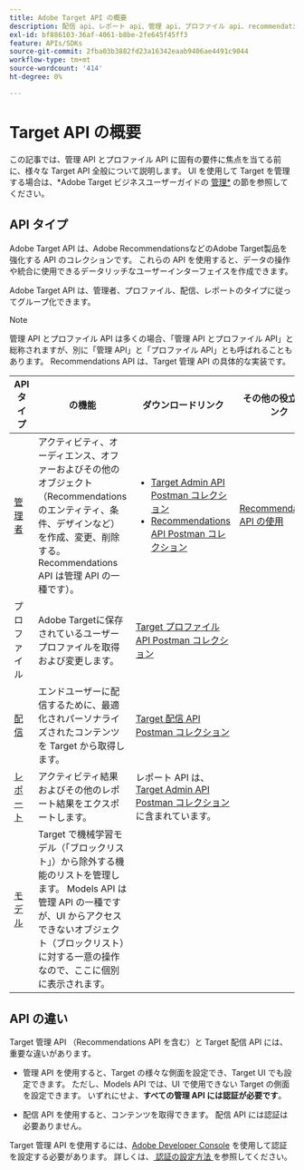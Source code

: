 ```yaml
---
title: Adobe Target API の概要
description: 配信 api、レポート api、管理 api、プロファイル api、recommendations api、postman コレクションへのリンクなど、様々なAdobe Target API の概要です。
exl-id: bf886103-36af-4061-b8be-2fe645f45ff3
feature: APIs/SDKs
source-git-commit: 2fba03b3882fd23a16342eaab9406ae4491c9044
workflow-type: tm+mt
source-wordcount: '414'
ht-degree: 0%

---
```


# Target API の概要

この記事では、管理 API とプロファイル API に固有の要件に焦点を当てる前に、様々な Target API 全般について説明します。 UI を使用して Target を管理する場合は、*Adobe Target ビジネスユーザーガイドの [ 管理*](https://experienceleague.adobe.com/docs/target/using/administer/administrating-target.html?lang=en) の節を参照してください。

## API タイプ

Adobe Target API は、Adobe RecommendationsなどのAdobe Target製品を強化する API のコレクションです。 これらの API を使用すると、データの操作や統合に使用できるデータリッチなユーザーインターフェイスを作成できます。

Adobe Target API は、管理者、プロファイル、配信、レポートのタイプに従ってグループ化できます。

>[!NOTE]
>
>管理 API とプロファイル API は多くの場合、「管理 API とプロファイル API」と総称されますが、別に「管理 API」と「プロファイル API」とも呼ばれることもあります。 Recommendations API は、Target 管理 API の具体的な実装です。

| API タイプ | の機能 | ダウンロードリンク | その他の役立つリンク |
| --- | --- | --- |--- |
| [管理者](../administer/admin-api/admin-api-overview-new.md) | アクティビティ、オーディエンス、オファーおよびその他のオブジェクト（Recommendationsのエンティティ、条件、デザインなど）を作成、変更、削除する。 Recommendations API は管理 API の一種です）。 | <UL><li>[Target Admin API Postman コレクション ](https://developers.adobetarget.com/api/#admin-postman-collection)</li><li>[Recommendations API Postman コレクション ](https://developer.adobe.com/target/administer/recommendations-api/#section/Postman)</li></UL> | [Recommendations API の使用 ](../before-administer/recs-api/overview.md) |
| プロファイル | Adobe Targetに保存されているユーザープロファイルを取得および変更します。 | [Target プロファイル API Postman コレクション ](https://developers.adobetarget.com/api/#profiles) |  |
| [配信](../implement/delivery-api/overview.md) | エンドユーザーに配信するために、最適化されパーソナライズされたコンテンツを Target から取得します。 | [Target 配信 API Postman コレクション ](/help/dev/before-implement/delivery-api-overview/getting-started.md#postman) |  |
| [レポート](../administer/admin-api/admin-api-overview-new.md) | アクティビティ結果およびその他のレポート結果をエクスポートします。 | レポート API は、[Target Admin API Postman コレクション ](https://developers.adobetarget.com/api/#admin-postman-collection) に含まれています。 |  |
| [ モデル ](../administer/models-api/models-api-overview.md) | Target で機械学習モデル（「ブロックリスト」）から除外する機能のリストを管理します。 Models API は管理 API の一種ですが、UI からアクセスできないオブジェクト（ブロックリスト）に対する一意の操作なので、ここに個別に表示されます。 |  |  |

## API の違い

Target 管理 API （Recommendations API を含む）と Target 配信 API には、重要な違いがあります。

* 管理 API を使用すると、Target の様々な側面を設定でき、Target UI でも設定できます。 ただし、Models API では、UI で使用できない Target の側面を設定できます。 いずれにせよ、**すべての管理 API には認証が必要です**。

* 配信 API を使用すると、コンテンツを取得できます。 配信 API には認証は必要ありません。

Target 管理 API を使用するには、[Adobe Developer Console](https://developer.adobe.com/console/home) を使用して認証を設定する必要があります。 詳しくは、[ 認証の設定方法 ](../before-administer/configure-authentication.md) を参照してください。
